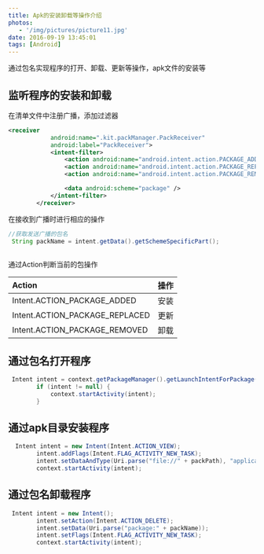 ```yaml
---
title: Apk的安装卸载等操作介绍
photos:
   - '/img/pictures/picture11.jpg'
date: 2016-09-19 13:45:01
tags: [Android]
---
```

通过包名实现程序的打开、卸载、更新等操作，apk文件的安装等

<!--more-->

## 监听程序的安装和卸载
在清单文件中注册广播，添加过滤器

```xml
<receiver
            android:name=".kit.packManager.PackReceiver"
            android:label="PackReceiver">
            <intent-filter>
                <action android:name="android.intent.action.PACKAGE_ADDED" />
                <action android:name="android.intent.action.PACKAGE_REPLACED" />
                <action android:name="android.intent.action.PACKAGE_REMOVED" />

                <data android:scheme="package" />
            </intent-filter>
        </receiver>
```
在接收到广播时进行相应的操作

```java
//获取发送广播的包名
 String packName = intent.getData().getSchemeSpecificPart();
 
```
通过Action判断当前的包操作

| Action      |     操作 |   
| :-------- | --------:|
| Intent.ACTION_PACKAGE_ADDED| 安装 |
| Intent.ACTION_PACKAGE_REPLACED | 更新 |
| Intent.ACTION_PACKAGE_REMOVED | 卸载 |

## 通过包名打开程序

```java
 Intent intent = context.getPackageManager().getLaunchIntentForPackage(packName);
        if (intent != null) {
            context.startActivity(intent);
        }
```

## 通过apk目录安装程序

```java
  Intent intent = new Intent(Intent.ACTION_VIEW);
        intent.addFlags(Intent.FLAG_ACTIVITY_NEW_TASK);
        intent.setDataAndType(Uri.parse("file://" + packPath), "application/vnd.android.package-archive");
        context.startActivity(intent);
```
## 通过包名卸载程序

```java
 Intent intent = new Intent();
        intent.setAction(Intent.ACTION_DELETE);
        intent.setData(Uri.parse("package:" + packName));
        intent.setFlags(Intent.FLAG_ACTIVITY_NEW_TASK);
        context.startActivity(intent);
```
